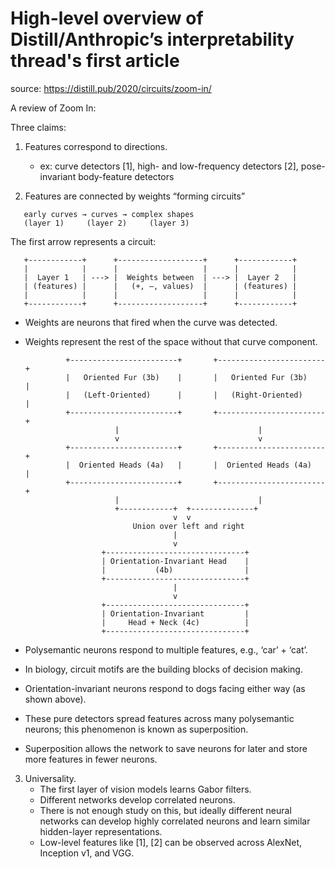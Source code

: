 # High-level overview of Distill/Anthropic’s interpretability thread's first article


source: https://distill.pub/2020/circuits/zoom-in/

A review of Zoom In:

Three claims:  
1) Features correspond to directions.  
   - ex: curve detectors [1], high- and low-frequency detectors [2], pose-invariant body-feature detectors  

2) Features are connected by weights “forming circuits”
```
   early curves → curves → complex shapes  
   (layer 1)     (layer 2)     (layer 3)
```
   The first arrow represents a circuit:

```
   +------------+      +-------------------+      +------------+  
   |            |      |                   |      |            |  
   |  Layer 1   | ---> |  Weights between  | ---> |  Layer 2   |  
   | (features) |      |   (+, –, values)  |      | (features) |  
   |            |      |                   |      |            |  
   +------------+      +-------------------+      +------------+  
```
   + Weights are neurons that fired when the curve was detected.  
   - Weights represent the rest of the space without that curve component.

                  +------------------------+       +------------------------+  
                  |   Oriented Fur (3b)    |       |   Oriented Fur (3b)    |  
                  |   (Left-Oriented)      |       |   (Right-Oriented)     |  
                  +------------------------+       +------------------------+  
                             |                               |  
                             v                               v  
                  +------------------------+       +------------------------+  
                  |  Oriented Heads (4a)   |       |  Oriented Heads (4a)   |  
                  +------------------------+       +------------------------+  
                             |                               |  
                             +------------+  +--------------+  
                                          v  v  
                                 Union over left and right  
                                          |  
                                          v  
                          +-------------------------------+  
                          | Orientation-Invariant Head    |  
                          |           (4b)                |  
                          +-------------------------------+  
                                          |  
                                          v  
                          +-------------------------------+  
                          | Orientation-Invariant         |  
                          |     Head + Neck (4c)          |  
                          +-------------------------------+

   - Polysemantic neurons respond to multiple features, e.g., ‘car’ + ‘cat’.  
   - In biology, circuit motifs are the building blocks of decision making.  
   - Orientation-invariant neurons respond to dogs facing either way (as shown above).  
   - These pure detectors spread features across many polysemantic neurons; this phenomenon is known as superposition.  
   - Superposition allows the network to save neurons for later and store more features in fewer neurons.

3) Universality.  
   - The first layer of vision models learns Gabor filters.  
   - Different networks develop correlated neurons.  
   - There is not enough study on this, but ideally different neural networks can develop highly correlated neurons and learn similar hidden-layer representations.  
   - Low-level features like [1], [2] can be observed across AlexNet, Inception v1, and VGG.  
